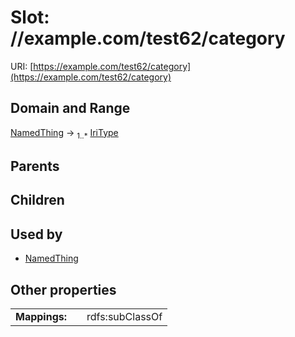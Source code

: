 
# Slot: //example.com/test62/category




URI: [https://example.com/test62/category](https://example.com/test62/category)


## Domain and Range

[NamedThing](NamedThing.md) &#8594;  <sub>1..*</sub> [IriType](types/IriType.md)

## Parents


## Children


## Used by

 * [NamedThing](NamedThing.md)

## Other properties

|  |  |  |
| --- | --- | --- |
| **Mappings:** | | rdfs:subClassOf |

